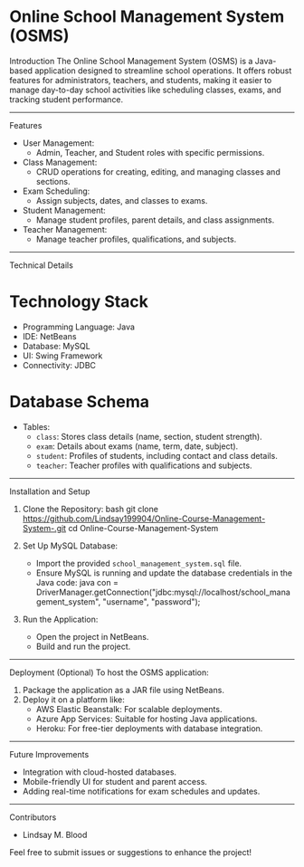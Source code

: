
# Online School Management System (OSMS)

 Introduction
The Online School Management System (OSMS) is a Java-based application designed to streamline school operations. It offers robust features for administrators, teachers, and students, making it easier to manage day-to-day school activities like scheduling classes, exams, and tracking student performance.

---

 Features
- User Management:
  - Admin, Teacher, and Student roles with specific permissions.
- Class Management:
  - CRUD operations for creating, editing, and managing classes and sections.
- Exam Scheduling:
  - Assign subjects, dates, and classes to exams.
- Student Management:
  - Manage student profiles, parent details, and class assignments.
- Teacher Management:
  - Manage teacher profiles, qualifications, and subjects.

---

 Technical Details
# Technology Stack
- Programming Language: Java
- IDE: NetBeans
- Database: MySQL
- UI: Swing Framework
- Connectivity: JDBC

# Database Schema
- Tables:
  - `class`: Stores class details (name, section, student strength).
  - `exam`: Details about exams (name, term, date, subject).
  - `student`: Profiles of students, including contact and class details.
  - `teacher`: Teacher profiles with qualifications and subjects.

---

 Installation and Setup
1. Clone the Repository:
   bash
   git clone https://github.com/Lindsay199904/Online-Course-Management-System-.git
   cd Online-Course-Management-System
   

2. Set Up MySQL Database:
   - Import the provided `school_management_system.sql` file.
   - Ensure MySQL is running and update the database credentials in the Java code:
     java
     con = DriverManager.getConnection("jdbc:mysql://localhost/school_management_system", "username", "password");
     

3. Run the Application:
   - Open the project in NetBeans.
   - Build and run the project.

---

 Deployment (Optional)
To host the OSMS application:
1. Package the application as a JAR file using NetBeans.
2. Deploy it on a platform like:
   - AWS Elastic Beanstalk: For scalable deployments.
   - Azure App Services: Suitable for hosting Java applications.
   - Heroku: For free-tier deployments with database integration.

---

 Future Improvements
- Integration with cloud-hosted databases.
- Mobile-friendly UI for student and parent access.
- Adding real-time notifications for exam schedules and updates.

---

 Contributors
- Lindsay M. Blood

Feel free to submit issues or suggestions to enhance the project!
